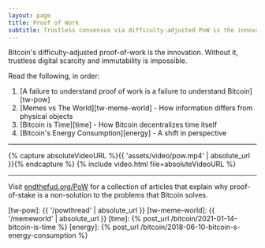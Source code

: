 ```yaml
---
layout: page
title: Proof of Work
subtitle: Trustless consensus via difficulty-adjusted PoW is the innovation
---
```


Bitcoin's difficulty-adjusted proof-of-work is the innovation. Without it, trustless
digital scarcity and immutability is impossible.

Read the following, in order:

1. [A failure to understand proof of work is a failure to understand Bitcoin][tw-pow]
2. [Memes vs The World][tw-meme-world] - How information differs from physical objects
3. [Bitcoin is Time][time] - How Bitcoin decentralizes time itself
4. [Bitcoin's Energy Consumption][energy] - A shift in perspective

---

{% capture absoluteVideoURL %}{{ 'assets/video/pow.mp4' | absolute_url }}{% endcapture %}
{% include video.html file=absoluteVideoURL %}

---

Visit [endthefud.org/PoW](https://endthefud.org/PoW) for a collection of
articles that explain why proof-of-stake is a non-solution to the problems that
Bitcoin solves.

[tw-pow]: {{ '/powthread' | absolute_url }}
[tw-meme-world]: {{ '/memeworld' | absolute_url }}
[time]: {% post_url /bitcoin/2021-01-14-bitcoin-is-time %}
[energy]: {% post_url /bitcoin/2018-06-10-bitcoin-s-energy-consumption %}
